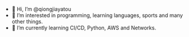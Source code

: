 - 👋 Hi, I’m @qiongjiayatou
- 👀 I’m interested in programming, learning languages, sports and many other things.
- 🌱 I’m currently learning CI/CD, Python, AWS and Networks.

<!---
qiongjiayatou/qiongjiayatou is a ✨ special ✨ repository because its `README.md` (this file) appears on your GitHub profile.
You can click the Preview link to take a look at your changes.
--->
